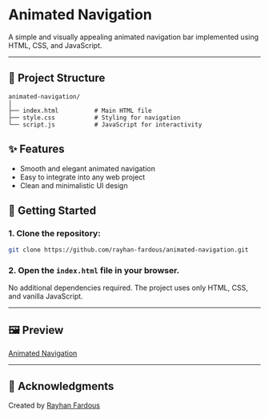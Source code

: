 
# Animated Navigation

A simple and visually appealing animated navigation bar implemented using HTML, CSS, and JavaScript.

---

## 📁 Project Structure

```
animated-navigation/
│
├── index.html          # Main HTML file
├── style.css           # Styling for navigation
└── script.js           # JavaScript for interactivity
```

## ✨ Features

- Smooth and elegant animated navigation
- Easy to integrate into any web project
- Clean and minimalistic UI design

## 🚀 Getting Started

### 1. Clone the repository:

```bash
git clone https://github.com/rayhan-fardous/animated-navigation.git
```

### 2. Open the `index.html` file in your browser.

No additional dependencies required. The project uses only HTML, CSS, and vanilla JavaScript.

---

## 🖼️ Preview

[Animated Navigation](https://rayhan-fardous.github.io/animated-navigation/)

---

## 🙌 Acknowledgments

Created by [Rayhan Fardous](https://github.com/rayhan-fardous)
